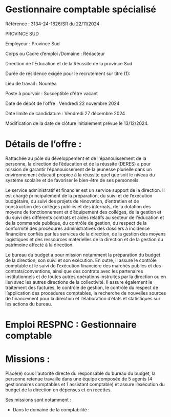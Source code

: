 # Gestionnaire comptable spécialisé

Référence : 3134-24-1826/SR du 22/11/2024

PROVINCE SUD

Employeur : Province Sud

Corps ou Cadre d’emploi /Domaine : Rédacteur

Direction de l’Éducation et de la Réussite de la province Sud

Durée de résidence exigée pour le recrutement sur titre (1):

Lieu de travail : Nouméa

Poste à pourvoir : Susceptible d'être vacant

Date de dépôt de l’offre : Vendredi 22 novembre 2024

Date limite de candidature : Vendredi 27 décembre 2024

Modification de la date de clôture initialement prévue le 13/12/2024.

# Détails de l’offre :

Rattachée au pôle du développement et de l'épanouissement de la personne, la direction de l’éducation et de la réussite (DERES) a pour mission de garantir l’épanouissement de la jeunesse plurielle dans un environnement éducatif propice à la réussite quel que soit le niveau du système scolaire et de favoriser le bien-être de ses personnels.

Le service administratif et financier est un service support de la direction. Il est chargé principalement de la préparation, du suivi et de l’exécution budgétaire, du suivi des projets de rénovation, d’entretien et de construction des collèges publics et des internats, de la dotation des moyens de fonctionnement et d’équipement des collèges, de la gestion et du suivi des différents contrats et aides relatifs au secteur de l’éducation et de la commande publique, du contrôle de gestion, du respect de la conformité des procédures administratives des dossiers à incidence financière confiés par les services de la direction, de la gestion des moyens logistiques et des ressources matérielles de la direction et de la gestion du patrimoine affecté à la direction.

Le bureau du budget a pour mission notamment la préparation du budget de la direction, son suivi et son exécution. En outre, il assure le contrôle comptable et le suivi de l’exécution financière des marchés publics et des contrats/conventions, ainsi que des contrats avec les partenaires institutionnels et de toutes autres opérations instruites par la direction ou en lien avec les autres directions de la collectivité. Il assure également le traitement des factures, le contrôle de gestion, le contrôle du respect de l’application des procédures comptables, la recherche de nouvelles sources de financement pour la direction et l’élaboration d’états et statistiques sur les actions du bureau.

# Emploi RESPNC : Gestionnaire comptable

# Missions :

Placé(e) sous l'autorité directe du responsable du bureau du budget, la personne retenue travaille dans une équipe composée de 5 agents (4 gestionnaires comptables et 1 assistant comptable) et assure l’exécution du budget de la direction en dépenses et en recettes.

Ses missions sont notamment :

- Dans le domaine de la comptabilité :